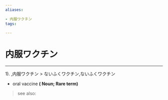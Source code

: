 ```yaml
---
aliases:
    
- 内服ワクチン
tags:
    
---
```


# 内服ワクチン
---
1).
,内服ワクチン > ないふくワクチン,ないふくワクチン

- oral vaccine
**( Noun; Rare term)**
> see also: 
            